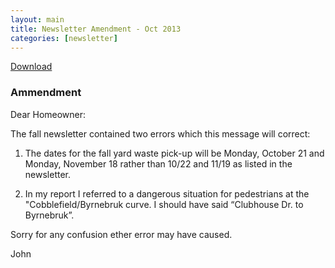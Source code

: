 ```yaml
---
layout: main
title: Newsletter Amendment - Oct 2013 
categories: [newsletter]
---
```


<a href="/downloads/Fall_2013_newsletter.pdf">Download</a>

### Ammendment

Dear Homeowner:

The fall newsletter contained two errors which this message will correct:

1. The dates for the fall yard waste pick-up will be Monday, October 21
and Monday, November 18 rather than 10/22 and 11/19 as listed in the
newsletter.

2. In my report I referred to a dangerous situation for pedestrians at
the "Cobblefield/Byrnebruk curve. I should have said “Clubhouse Dr. to
Byrnebruk”.

Sorry for any confusion ether error may have caused.

John
